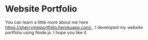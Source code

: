 # Website Portfolio
<p> You can learn a little more about me here <a href="https://sherrymeiportfolio.herokuapp.com/" > https://sherrymeiportfolio.herokuapp.com/ </a>. I developed my website portfolio using Node.js.  I hope you like it. </p> 
